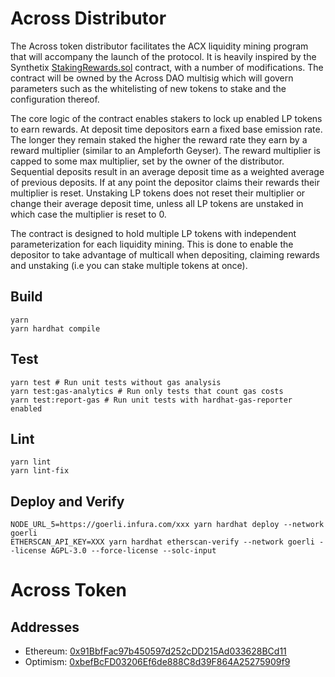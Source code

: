 # Across Distributor

The Across token distributor facilitates the ACX liquidity mining program that will accompany the launch of the protocol. It is heavily inspired by the Synthetix [StakingRewards.sol](https://github.com/Synthetixio/synthetix/blob/v2.66.2/contracts/StakingRewards.sol) contract, with a number of modifications. The contract will be owned by the Across DAO multisig which will govern parameters such as the whitelisting of new tokens to stake and the configuration thereof.

The core logic of the contract enables stakers to lock up enabled LP tokens to earn rewards. At deposit time depositors earn a fixed base emission rate. The longer they remain staked the higher the reward rate they earn by a reward multiplier (similar to an Ampleforth Geyser). The reward multiplier is capped to some max multiplier, set by the owner of the distributor. Sequential deposits result in an average deposit time as a weighted average of previous deposits. If at any point the depositor claims their rewards their multiplier is reset. Unstaking LP tokens does not reset their multiplier or change their average deposit time, unless all LP tokens are unstaked in which case the multiplier is reset to 0.

The contract is designed to hold multiple LP tokens with independent parameterization for each liquidity mining. This is done to enable the depositor to take advantage of multicall when depositing, claiming rewards and unstaking (i.e you can stake multiple tokens at once).

## Build

```shell
yarn
yarn hardhat compile
```

## Test

```shell
yarn test # Run unit tests without gas analysis
yarn test:gas-analytics # Run only tests that count gas costs
yarn test:report-gas # Run unit tests with hardhat-gas-reporter enabled
```

## Lint

```shell
yarn lint
yarn lint-fix
```

## Deploy and Verify

```shell
NODE_URL_5=https://goerli.infura.com/xxx yarn hardhat deploy --network goerli
ETHERSCAN_API_KEY=XXX yarn hardhat etherscan-verify --network goerli --license AGPL-3.0 --force-license --solc-input
```

# Across Token

## Addresses

- Ethereum: [0x91BbfFac97b450597d252cDD215Ad033628BCd11](https://etherscan.io/address/0x91BbfFac97b450597d252cDD215Ad033628BCd11)
- Optimism: [0xbefBcFD03206Ef6de888C8d39F864A25275909f9](https://optimistic.etherscan.io/address/0xbefbcfd03206ef6de888c8d39f864a25275909f9)
